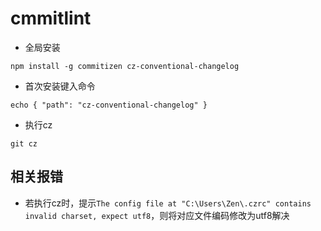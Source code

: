 # cmmitlint

- 全局安装

```
npm install -g commitizen cz-conventional-changelog
```



- 首次安装键入命令

```
echo { "path": "cz-conventional-changelog" }
```

- 执行cz

```
git cz
```



## 相关报错

- 若执行cz时，提示`The config file at "C:\Users\Zen\.czrc" contains invalid charset, expect utf8`，则将对应文件编码修改为utf8解决

